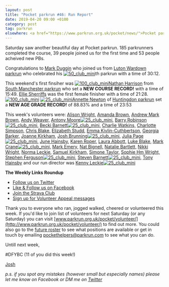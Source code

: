 ```yaml
---
layout: post
title: "Pocket parkrun #46: Run Report"
date: 2019-04-20 09:00 +0100
category: post
tag: parkrun
elsewhere: <a href="https://www.parkrun.org.uk/pocket/news/">Pocket parkrun</a>
---
```


Saturday saw another beautiful day at Pocket parkrun. 185 parkrunners completed the course, 39 people joined us for the first time and 53 people acheived new PBs.

Congratulations to [Mark Duggin](https://www.parkrun.org.uk/pocket/results/latestresults/athletehistory?athleteNumber=3467238) who joined us from [Luton Wardown parkrun](http://www.parkrun.org.uk/lutonwardown/results) who celebrated his [![50_club_mini](https://images.parkrun.com/blogs.dir/1667/files/2019/02/50_club_mini-e1550336989477.jpg)](https://images.parkrun.com/blogs.dir/1667/files/2019/02/50_club_mini-e1550336989477.jpg)th parkrun with a time of 30:12.

This weekend's first finsiher was [![100_club_mini](https://images.parkrun.com/blogs.dir/1667/files/2019/02/100_club_mini-e1550337018730.jpg)](https://images.parkrun.com/blogs.dir/1667/files/2019/02/100_club_mini-e1550337018730.jpg)[Nathan Harrison](https://www.parkrun.org.uk/pocket/results/latestresults/athletehistory?athleteNumber=190690) from [South Manchester parkrun](http://www.parkrun.org.uk/southmanchester/results) who set a **NEW COURSE RECORD!** with a time of 15:49. [Ellie Sherriffs](https://www.parkrun.org.uk/pocket/results/latestresults/athletehistory?athleteNumber=5047401) was the first female finisher with a time of 21:28. [![100_club_mini](https://images.parkrun.com/blogs.dir/1667/files/2019/02/100_club_mini-e1550337018730.jpg)](https://images.parkrun.com/blogs.dir/1667/files/2019/02/100_club_mini-e1550337018730.jpg) [![25_club_mini](https://images.parkrun.com/blogs.dir/1667/files/2019/02/25_club_mini-e1550337100687.jpg)](https://images.parkrun.com/blogs.dir/1667/files/2019/02/25_club_mini-e1550337100687.jpg)[Annette Newton](https://www.parkrun.org.uk/pocket/results/latestresults/athletehistory?athleteNumber=303042) of [Huntingdon parkrun](http://www.parkrun.org.uk/huntingdon/results) set a **NEW AGE GRADE RECORD!** of 88.83% and a time of 23:53

This week's volunteers were: [Alison Wright,](http://www.parkrun.org.uk/results/athleteresultshistory/?athleteNumber=4634189) [Amanda Brown,](http://www.parkrun.org.uk/results/athleteresultshistory/?athleteNumber=368598) [Andrew Mark Brown,](http://www.parkrun.org.uk/results/athleteresultshistory/?athleteNumber=387713) [Andy Weaver,](https://www.parkrun.org.uk/results/athleteresultshistory/?athleteNumber=507652) [Antony Moore](http://www.parkrun.org.uk/results/athleteresultshistory/?athleteNumber=2865977)[![25_club_mini](https://images.parkrun.com/blogs.dir/1667/files/2019/02/25_club_mini-e1550337100687.jpg)](https://images.parkrun.com/blogs.dir/1667/files/2019/02/25_club_mini-e1550337100687.jpg)[,](http://www.parkrun.org.uk/results/athleteresultshistory/?athleteNumber=2865977) [Barry Robinson](http://www.parkrun.org.uk/results/athleteresultshistory/?athleteNumber=2450973)[![25_club_mini](https://images.parkrun.com/blogs.dir/1667/files/2019/02/25_club_mini-e1550337100687.jpg)](https://images.parkrun.com/blogs.dir/1667/files/2019/02/25_club_mini-e1550337100687.jpg)[,](http://www.parkrun.org.uk/results/athleteresultshistory/?athleteNumber=2450973) [Becki Barnett](http://www.parkrun.org.uk/results/athleteresultshistory/?athleteNumber=4161773)[![25_club_mini](https://images.parkrun.com/blogs.dir/1667/files/2019/02/25_club_mini-e1550337100687.jpg)](https://images.parkrun.com/blogs.dir/1667/files/2019/02/25_club_mini-e1550337100687.jpg)[,](http://www.parkrun.org.uk/results/athleteresultshistory/?athleteNumber=4161773) [Charlie Watkins,](https://www.parkrun.org.uk/results/athleteresultshistory/?athleteNumber=4847891) [Charlotte Simpson,](http://www.parkrun.org.uk/results/athleteresultshistory/?athleteNumber=2079756) [Chris Blake,](https://www.parkrun.org.uk/results/athleteresultshistory/?athleteNumber=4828815) [Elizabeth Studd,](https://www.parkrun.org.uk/results/athleteresultshistory/?athleteNumber=5216917) [Emma Kivlin-Cuthbertson,](https://www.parkrun.org.uk/results/athleteresultshistory/?athleteNumber=266088) [Georgia Barker,](https://www.parkrun.org.uk/results/athleteresultshistory/?athleteNumber=2631284) [Joanne Kirkham,](http://www.parkrun.org.uk/results/athleteresultshistory/?athleteNumber=4936439) [Josh Brunning](http://www.parkrun.org.uk/results/athleteresultshistory/?athleteNumber=4196740)[![25_club_mini](https://images.parkrun.com/blogs.dir/1667/files/2019/02/25_club_mini-e1550337100687.jpg)](https://images.parkrun.com/blogs.dir/1667/files/2019/02/25_club_mini-e1550337100687.jpg)[,](http://www.parkrun.org.uk/results/athleteresultshistory/?athleteNumber=4196740) [Julia Page](http://www.parkrun.org.uk/results/athleteresultshistory/?athleteNumber=508834)[![25_club_mini](https://images.parkrun.com/blogs.dir/1667/files/2019/02/25_club_mini-e1550337100687.jpg)](https://images.parkrun.com/blogs.dir/1667/files/2019/02/25_club_mini-e1550337100687.jpg)[,](http://www.parkrun.org.uk/results/athleteresultshistory/?athleteNumber=508834) [June Hainsby,](http://www.parkrun.org.uk/results/athleteresultshistory/?athleteNumber=4756215) [Karen Roper,](https://www.parkrun.org.uk/results/athleteresultshistory/?athleteNumber=199357) [Laura Abbott,](http://www.parkrun.org.uk/results/athleteresultshistory/?athleteNumber=4721952) [Luke Blake,](https://www.parkrun.org.uk/results/athleteresultshistory/?athleteNumber=5525110) [Mark Crane](http://www.parkrun.org.uk/results/athleteresultshistory/?athleteNumber=4072444)[![25_club_mini](https://images.parkrun.com/blogs.dir/1667/files/2019/02/25_club_mini-e1550337100687.jpg)](https://images.parkrun.com/blogs.dir/1667/files/2019/02/25_club_mini-e1550337100687.jpg)[,](http://www.parkrun.org.uk/results/athleteresultshistory/?athleteNumber=4072444) [Mark Emery,](http://www.parkrun.org.uk/results/athleteresultshistory/?athleteNumber=4772621) [Nat Bignell,](https://www.parkrun.org.uk/results/athleteresultshistory/?athleteNumber=1238908) [Natalie Bartlett,](http://www.parkrun.org.uk/results/athleteresultshistory/?athleteNumber=1795380) [Nikki Wright,](http://www.parkrun.org.uk/results/athleteresultshistory/?athleteNumber=4524361) [Norma Leckie,](http://www.parkrun.org.uk/results/athleteresultshistory/?athleteNumber=85968) [Samuel Kirkham,](http://www.parkrun.org.uk/results/athleteresultshistory/?athleteNumber=4957874) [Simone Taylor,](http://www.parkrun.org.uk/athleteresultshistory?athleteNumber=693581) [Sophie Hm Wright,](http://www.parkrun.org.uk/results/athleteresultshistory/?athleteNumber=4524393) [Stephen Ferguson](http://www.parkrun.org.uk/results/athleteresultshistory/?athleteNumber=190582)[![25_club_mini](https://images.parkrun.com/blogs.dir/1667/files/2019/02/25_club_mini-e1550337100687.jpg)](https://images.parkrun.com/blogs.dir/1667/files/2019/02/25_club_mini-e1550337100687.jpg)[,](http://www.parkrun.org.uk/results/athleteresultshistory/?athleteNumber=190582) [Steven Barnett](http://www.parkrun.org.uk/results/athleteresultshistory/?athleteNumber=4179392)[![25_club_mini](https://images.parkrun.com/blogs.dir/1667/files/2019/02/25_club_mini-e1550337100687.jpg)](https://images.parkrun.com/blogs.dir/1667/files/2019/02/25_club_mini-e1550337100687.jpg)[,](http://www.parkrun.org.uk/results/athleteresultshistory/?athleteNumber=4179392) [Tony Hainsby](http://www.parkrun.org.uk/athleteresultshistory?athleteNumber=249147) and our run director was [Kenny Leckie](http://www.parkrun.org.uk/results/athleteresultshistory/?athleteNumber=4073128)[![25_club_mini](https://images.parkrun.com/blogs.dir/1667/files/2019/02/25_club_mini-e1550337100687.jpg)](https://images.parkrun.com/blogs.dir/1667/files/2019/02/25_club_mini-e1550337100687.jpg)

**The Weekly Links Roundup**

*   [Follow us on Twitter](https://twitter.com/pocketparkrun)
*   [Like & Follow us on Facebook](https://www.facebook.com/pocketparkrun/)
*   [Join the Strava Club](https://www.strava.com/clubs/pocketparkrun)
*   [Sign up for Volunteer Appeal messages](https://www.parkrun.com/runner/opt-ins/?Country=UK)

Thank you to everyone who ran, jogged walked, cheered or volunteered this week. If you'd like to join list of volunteers for next Saturday (or any Saturday) you can visit [www.parkrun.org.uk/pocket/volunteer/](http://www.parkrun.org.uk/pocket/volunteer/) to find out more. You could also go to the [future roster](http://www.parkrun.org.uk/pocket/futureroster/ "future roster") to see what positions are available or get in touch by emailing [pockethelpers@parkrun.com](mailto:pockethelpers@parkrun.com) to see what you can do.

Untill next week,

#DFYBC (11 of you did this week!)

[Josh](http://www.parkrun.org.uk/results/athleteresultshistory/?athleteNumber=4196740)

_p.s. if you spot any mistakes (however small but especially names) please let me know on Facebook or DM me on [Twitter](https://twitter.com/_Josh_justJosh)_
